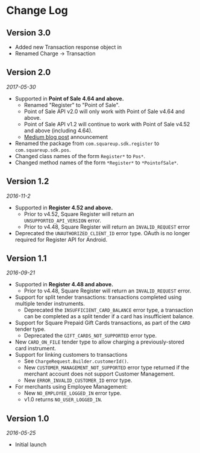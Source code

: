 Change Log
==========
## Version 3.0

* Added new Transaction response object in
* Renamed Charge -> Transaction

## Version 2.0

_2017-05-30_

* Supported in **Point of Sale 4.64 and above.**
  * Renamed "Register" to "Point of Sale".
  * Point of Sale API v2.0 will only work with Point of Sale v4.64 and above.
  * Point of Sale API v1.2 will continue to work with Point of Sale v4.52 and above (including 4.64).
  * [Medium blog post](https://medium.com/square-corner-blog/squares-register-api-is-now-point-of-sale-api-a9956032c32a) announcement
* Renamed the package from `com.squareup.sdk.register` to `com.squareup.sdk.pos`.
* Changed class names of the form `Register*` to `Pos*`.
* Changed method names of the form `*Register*` to `*PointofSale*`.

## Version 1.2

_2016-11-2_

* Supported in **Register 4.52 and above.**
  * Prior to v4.52, Square Register will return an `UNSUPPORTED_API_VERSION` error.
  * Prior to v4.48, Square Register will return an `INVALID_REQUEST` error
* Deprecated the `UNAUTHORIZED_CLIENT_ID` error type. OAuth is no longer required for Register API for Android.

## Version 1.1

_2016-09-21_

* Supported in **Register 4.48 and above.**
  * Prior to v4.48, Square Register will return an `INVALID_REQUEST` error.
* Support for split tender transactions: transactions completed using multiple tender instruments.
  * Deprecated the `INSUFFICIENT_CARD_BALANCE` error type, a transaction can be completed as a
split tender if a card has insufficient balance.
* Support for Square Prepaid Gift Cards transactions, as part of the `CARD` tender type.
  * Deprecated the `GIFT_CARDS_NOT_SUPPORTED` error type.
* New `CARD_ON_FILE` tender type to allow charging a previously-stored card instrument.
* Support for linking customers to transactions
  * See `ChargeRequest.Builder.customerId()`.
  * New `CUSTOMER_MANAGEMENT_NOT_SUPPORTED` error type returned if the merchant account does not
support Customer Management.
  * New `ERROR_INVALID_CUSTOMER_ID` error type.
* For merchants using Employee Management:
  * New `NO_EMPLOYEE_LOGGED_IN` error type.
  * v1.0 returns `NO_USER_LOGGED_IN`.

## Version 1.0

_2016-05-25_

* Initial launch
